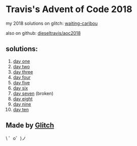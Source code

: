 Travis's Advent of Code 2018
============================

my 2018 solutions on glitch: [waiting-caribou](https://waiting-caribou.glitch.me/)

also on github: [dieseltravis/aoc2018](https://github.com/dieseltravis/aoc2018)

solutions:
----------
1. [day one](https://waiting-caribou.glitch.me/day01)
2. [day two](https://waiting-caribou.glitch.me/day02)
3. [day three](https://waiting-caribou.glitch.me/day03)
4. [day four](https://waiting-caribou.glitch.me/day04)
5. [day five](https://waiting-caribou.glitch.me/day05)
6. [day six](https://waiting-caribou.glitch.me/day06)
7. [day seven](https://waiting-caribou.glitch.me/day07) (broken)
8. [day eight](https://waiting-caribou.glitch.me/day08)
9. [day nine](https://waiting-caribou.glitch.me/day09)
10. [day ten](https://waiting-caribou.glitch.me/day10)

Made by [Glitch](https://glitch.com/)
-------------------------------------

\ ゜o゜)ノ

